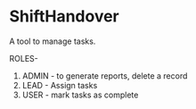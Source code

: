 # ShiftHandover
A tool to manage tasks.

ROLES-
1. ADMIN - to generate reports, delete a record
2. LEAD - Assign tasks
3. USER -  mark tasks as complete


